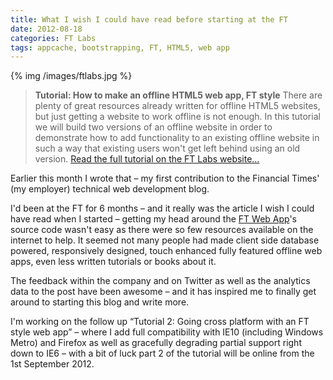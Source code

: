 ```yaml
---
title: What I wish I could have read before starting at the FT
date: 2012-08-18
categories: FT Labs
tags: appcache, bootstrapping, FT, HTML5, web app
---
```

{% img /images/ftlabs.jpg %}

> **Tutorial: How to make an offline HTML5 web app, FT style**
> There are plenty of great resources already written for offline HTML5 websites, but just getting a website to work offline is not enough.
> In this tutorial we will build two versions of an offline website in order to demonstrate how to add functionality to an existing offline website in such a way that existing users won't get left behind using an old version.
> [Read the full tutorial on the FT Labs website…](http://labs.ft.com/2012/08/basic-offline-html5-web-app/)

Earlier this month I wrote that – my first contribution to the Financial Times' (my employer) technical web development blog.

I'd been at the FT for 6 months – and it really was the article I wish I could have read when I started – getting my head around the [FT Web App](http://app.ft.com/)'s source code wasn't easy as there were so few resources available on the internet to help. It seemed not many people had made client side database powered, responsively designed, touch enhanced fully featured offline web apps, even less written tutorials or books about it.

The feedback within the company and on Twitter as well as the analytics data to the post have been awesome – and it has inspired me to finally get around to starting this blog and write more.

I'm working on the follow up “Tutorial 2: Going cross platform with an FT style web app” – where I add full compatibility with IE10 (including Windows Metro) and Firefox as well as gracefully degrading partial support right down to IE6 – with a bit of luck part 2 of the tutorial will be online from the 1st September 2012.
